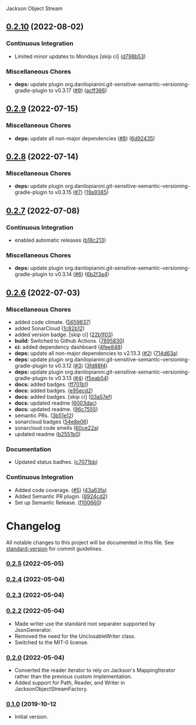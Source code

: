 Jackson Object Stream

## [0.2.10](https://github.com/autonomouslogic/jackson-object-stream/compare/0.2.9...0.2.10) (2022-08-02)


### Continuous Integration

* Limited minor updates to Mondays [skip ci] ([d798b53](https://github.com/autonomouslogic/jackson-object-stream/commit/d798b53af275f9bddba7cc93e2223c1601286423))


### Miscellaneous Chores

* **deps:** update plugin org.danilopianini.git-sensitive-semantic-versioning-gradle-plugin to v0.3.17 ([#9](https://github.com/autonomouslogic/jackson-object-stream/issues/9)) ([acff366](https://github.com/autonomouslogic/jackson-object-stream/commit/acff36604b447ba96ab715c7cdc7b8413237f052))

## [0.2.9](https://github.com/autonomouslogic/jackson-object-stream/compare/0.2.8...0.2.9) (2022-07-15)


### Miscellaneous Chores

* **deps:** update all non-major dependencies ([#8](https://github.com/autonomouslogic/jackson-object-stream/issues/8)) ([6d92435](https://github.com/autonomouslogic/jackson-object-stream/commit/6d924359fcce319dc7bed7041894b6fbc153e070))

## [0.2.8](https://github.com/autonomouslogic/jackson-object-stream/compare/0.2.7...0.2.8) (2022-07-14)


### Miscellaneous Chores

* **deps:** update plugin org.danilopianini.git-sensitive-semantic-versioning-gradle-plugin to v0.3.15 ([#7](https://github.com/autonomouslogic/jackson-object-stream/issues/7)) ([19a9385](https://github.com/autonomouslogic/jackson-object-stream/commit/19a9385d0a2ae90edf51b9cdc8b7b9bf5d53aa79))

## [0.2.7](https://github.com/autonomouslogic/jackson-object-stream/compare/0.2.6...0.2.7) (2022-07-08)


### Continuous Integration

* enabled automatic releases ([b18c213](https://github.com/autonomouslogic/jackson-object-stream/commit/b18c2135a29ea6a1d3c8e3627009bd7f599cac3d))


### Miscellaneous Chores

* **deps:** update plugin org.danilopianini.git-sensitive-semantic-versioning-gradle-plugin to v0.3.14 ([#6](https://github.com/autonomouslogic/jackson-object-stream/issues/6)) ([6b2f3a4](https://github.com/autonomouslogic/jackson-object-stream/commit/6b2f3a4e2c9abe6008efaa08fd6df72de3db953a))

## [0.2.6](https://github.com/autonomouslogic/jackson-object-stream/compare/0.2.5...0.2.6) (2022-07-03)


### Miscellaneous Chores

* added code climate. ([5659837](https://github.com/autonomouslogic/jackson-object-stream/commit/56598370719ef63260bbd5c3655d257fa94eadae))
* added SonarCloud ([1c82b12](https://github.com/autonomouslogic/jackson-object-stream/commit/1c82b12f249c9025a4f4789b6c436a10e43bc478))
* added version badge. [skip ci] ([22b1f03](https://github.com/autonomouslogic/jackson-object-stream/commit/22b1f03d9c80897eb7bbc5b9cc9e5a6e2cec0241))
* **build:** Switched to Github Actions. ([7895830](https://github.com/autonomouslogic/jackson-object-stream/commit/789583069b0e3e3a7c362a205b8a7a43c216fc6d))
* **ci:** added dependency dashboard ([4fee848](https://github.com/autonomouslogic/jackson-object-stream/commit/4fee84870f53c16c899bb0cbcddc2597cf189f3b))
* **deps:** update all non-major dependencies to v2.13.3 ([#2](https://github.com/autonomouslogic/jackson-object-stream/issues/2)) ([714d63a](https://github.com/autonomouslogic/jackson-object-stream/commit/714d63a855ae3e49900a6e5fc9d0a3316b9b7051))
* **deps:** update plugin org.danilopianini.git-sensitive-semantic-versioning-gradle-plugin to v0.3.12 ([#3](https://github.com/autonomouslogic/jackson-object-stream/issues/3)) ([3fd88f4](https://github.com/autonomouslogic/jackson-object-stream/commit/3fd88f48a6a72e35d4bcd80ef782507b453737f4))
* **deps:** update plugin org.danilopianini.git-sensitive-semantic-versioning-gradle-plugin to v0.3.13 ([#4](https://github.com/autonomouslogic/jackson-object-stream/issues/4)) ([f5eab54](https://github.com/autonomouslogic/jackson-object-stream/commit/f5eab549f06284fc5e682677929eca9ca3f9bc61))
* **docs:** added badges. ([ff701b1](https://github.com/autonomouslogic/jackson-object-stream/commit/ff701b164390cf3afe69d18a24c650614dcffa7b))
* **docs:** added badges. ([e95ecd2](https://github.com/autonomouslogic/jackson-object-stream/commit/e95ecd248a63b1d4f3b41c02d1c62b0bfe955999))
* **docs:** added badges. [skip ci] ([03a57ef](https://github.com/autonomouslogic/jackson-object-stream/commit/03a57ef45df7299a6d318f86234c8ed540f9e631))
* **docs:** updated readme ([6003dac](https://github.com/autonomouslogic/jackson-object-stream/commit/6003dac8829eacb1f9973af09073aadc23d95dee))
* **docs:** updated readme. ([96c7555](https://github.com/autonomouslogic/jackson-object-stream/commit/96c7555f996b82eee8025cdea1dc1efd3e611bb3))
* semantic PRs. ([3b51e12](https://github.com/autonomouslogic/jackson-object-stream/commit/3b51e125d0130a0564d2c8c4193c9491259179ba))
* sonarcloud badges ([54e8e06](https://github.com/autonomouslogic/jackson-object-stream/commit/54e8e0632faafd1104b82c256d54e16a91dca1e2))
* sonarcloud code smells ([60ce22a](https://github.com/autonomouslogic/jackson-object-stream/commit/60ce22afb6ffe8ac880a52551c93a288b495156e))
* updated readme ([b2551b0](https://github.com/autonomouslogic/jackson-object-stream/commit/b2551b09fa95cfc64967b4b3ec78f06c6eb62bf7))


### Documentation

* Updated status badhes. ([c7071bb](https://github.com/autonomouslogic/jackson-object-stream/commit/c7071bb2e18dbd8382811de598a748485fb88c7f))


### Continuous Integration

* Added code coverage. ([#5](https://github.com/autonomouslogic/jackson-object-stream/issues/5)) ([43a63fa](https://github.com/autonomouslogic/jackson-object-stream/commit/43a63fac7f16dd932404fb7e6c870b767850595b))
* Added Semantic PR plugin. ([8924cd2](https://github.com/autonomouslogic/jackson-object-stream/commit/8924cd2f7ec73f19e9b39d3ef291a297baec50b3))
* Set up Semantic Release. ([f100660](https://github.com/autonomouslogic/jackson-object-stream/commit/f100660ec04518a6cefae68cd06f04681f0f27c2))

# Changelog

All notable changes to this project will be documented in this file. See [standard-version](https://github.com/conventional-changelog/standard-version) for commit guidelines.

### [0.2.5](http://bitbucket.org/autonomouslogic/jackson-object-stream/branches/compare/0.2.5..0.2.4) (2022-05-05)

### [0.2.4](http://bitbucket.org/autonomouslogic/jackson-object-stream/branches/compare/0.2.4..0.2.3) (2022-05-04)

### [0.2.3](http://bitbucket.org/autonomouslogic/jackson-object-stream/branches/compare/0.2.3..0.2.2) (2022-05-04)

### [0.2.2](http://bitbucket.org/autonomouslogic/jackson-object-stream/branches/compare/0.2.2..0.2.0) (2022-05-04)
* Made writer use the standard root separater supported by JsonGenerator.
* Removed the need for the UnclosableWriter class.
* Switched to the MIT-0 license.

### [0.2.0](https://bitbucket.org/autonomouslogic/jackson-object-stream/branches/compare/0.2.0..0.1.0) (2022-05-04)
* Converted the reader iterator to rely on Jackson's MappingIterator rather than the previous custom implementation.
* Added support for Path, Reader, and Writer in JacksonObjectStreamFactory.

### [0.1.0](https://bitbucket.org/autonomouslogic/jackson-object-stream/src/0.1.0/) (2019-10-12
* Initial version.
